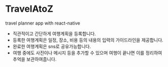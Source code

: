 # TravelAtoZ
travel planner app with react-native

- 직관적이고 간단하게 여행계획을 등록합니다.
- 등록한 여행계획은 일정, 장소, 비용 등의 내용의 입력의 가이드라인을 제공합니다.
- 완료한 여행계획은 sns로 공유가능합니다.
- 여행 중에도 사진이나 메시지 등을 추가할 수 있으며 여행이 끝나면 이를 정리하여 추억을 보관하여줍니다.
